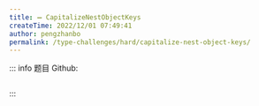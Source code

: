 ```yaml
---
title: ➖ CapitalizeNestObjectKeys
createTime: 2022/12/01 07:49:41
author: pengzhanbo
permalink: /type-challenges/hard/capitalize-nest-object-keys/
---
```


::: info 题目
Github: []()

```ts
```
:::
